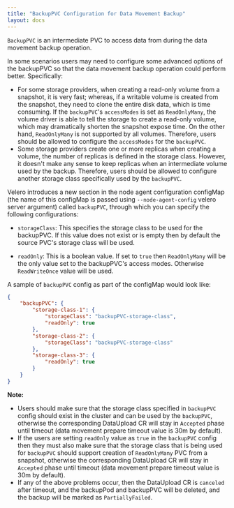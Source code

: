 ```yaml
---
title: "BackupPVC Configuration for Data Movement Backup"
layout: docs
---
```


`BackupPVC`  is an intermediate PVC to access data from during the data movement backup operation.

In some scenarios users may need to configure some advanced options of the backupPVC so that the data movement backup
operation could perform better. Specifically:
- For some storage providers, when creating a read-only volume from a snapshot, it is very fast; whereas, if a writable volume
  is created from the snapshot, they need to clone the entire disk data, which is time consuming. If the `backupPVC`'s `accessModes` is
  set as `ReadOnlyMany`, the volume driver is able to tell the storage to create a read-only volume, which may dramatically shorten the
  snapshot expose time. On the other hand,  `ReadOnlyMany` is not supported by all volumes. Therefore, users should be allowed to configure
  the `accessModes` for the `backupPVC`.
- Some storage providers create one or more replicas when creating a volume, the number of replicas is defined in the storage class.
  However, it doesn't make any sense to keep replicas when an intermediate volume used by the backup. Therefore, users should be allowed
  to configure another storage class specifically used by the `backupPVC`.

Velero introduces a new section in the node agent configuration configMap (the name of this configMap is passed using `--node-agent-config` velero server argument)
called `backupPVC`, through which you can specify the following
configurations:

- `storageClass`: This specifies the storage class to be used for the backupPVC. If this value does not exist or is empty then by 
default the source PVC's storage class will be used.

- `readOnly`: This is a boolean value. If set to `true` then `ReadOnlyMany` will be the only value set to the backupPVC's access modes. Otherwise 
`ReadWriteOnce` value will be used.

A sample of `backupPVC` config as part of the configMap would look like:
```json
{
    "backupPVC": {
        "storage-class-1": {
            "storageClass": "backupPVC-storage-class",
            "readOnly": true
        },
        "storage-class-2": {
            "storageClass": "backupPVC-storage-class"
        },
        "storage-class-3": {
            "readOnly": true
        }        
    }
}
```

**Note:** 
- Users should make sure that the storage class specified in `backupPVC` config should exist in the cluster and can be used by the
`backupPVC`, otherwise the corresponding DataUpload CR will stay in `Accepted` phase until timeout (data movement prepare timeout value is 30m by default).
- If the users are setting `readOnly` value as `true` in the `backupPVC` config then they must also make sure that the storage class that is being used for 
`backupPVC` should support creation of `ReadOnlyMany` PVC from a snapshot, otherwise the corresponding DataUpload CR will stay in `Accepted` phase until
timeout (data movement prepare timeout value is 30m by default).
- If any of the above problems occur, then the DataUpload CR is `canceled` after timeout, and the backupPod and backupPVC will be deleted, and the backup
will be marked as `PartiallyFailed`.
